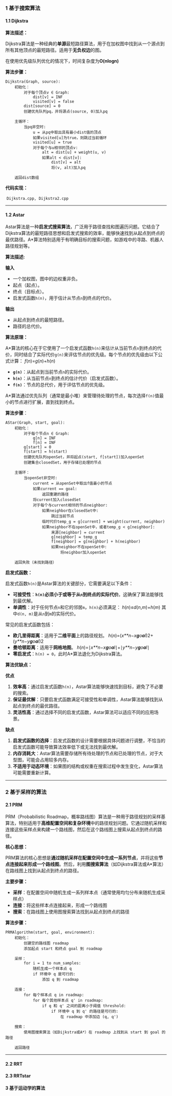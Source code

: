 ### 1 基于搜索算法

#### 1.1 Dijkstra

**算法描述：**

​	Dijkstra算法是一种经典的**单源**最短路径算法，用于在加权图中找到从一个源点到所有其他顶点的最短路径。适用于**无负权边**的图。

​	在使用优先级队列优化的情况下，时间复杂度为**O(nlogn)**

**算法步骤：**

```
Dijkstra(Graph, source):
    初始化：
        对于每个顶点v ∈ Graph:
            dist[v] = INF
            visited[v] = false
        dist[source] = 0
        创建优先队列pq，并将源点(source, 0)加入pq

    主循环：
        当pq非空时:
            u = 从pq中取出具有最小dist值的顶点
            如果visited[u]为true，则跳过当前循环
            visited[u] = true
            对于每个与u相邻的顶点v:
                alt = dist[u] + weight(u, v)
                如果alt < dist[v]:
                    dist[v] = alt
                    将(v, alt)加入pq

    返回dist数组
```

**代码实现：**

​	`Dijkstra.cpp, Dijkstra2.cpp`

---

#### 1.2 Astar

Astar算法是一种**启发式搜索算法**，广泛用于路径查找和图遍历问题。它结合了Dijkstra算法的最短路径思想和启发式搜索的效率，能够快速找到从起点到终点的最优路径。A*算法特别适用于有明确目标的搜索问题，如游戏中的寻路、机器人路径规划等。

**算法描述:**

**输入**

- 一个加权图，图中的边权重非负。
- 起点（起点）。
- 终点（目标点）。
- 启发式函数`h(n)`，用于估计从节点`n`到终点的代价。

**输出**

- 从起点到终点的最短路径。
- 路径的总代价。

**算法原理：**

A*算法的核心在于它使用了一个启发式函数`h(n)`来估计从当前节点`n`到终点的代价，同时结合了实际代价`g(n)`来评估节点的优先级。每个节点的优先级由以下公式计算： *f*(*n*)=*g*(*n*)+*h*(*n*)

- **`g(n)`**：从起点到当前节点`n`的实际代价。
- **`h(n)`**：从当前节点`n`到终点的估计代价（启发式函数）。
- **`f(n)`**：节点的总代价，用于评估节点的优先级。

A*算法通过优先队列（通常是最小堆）来管理待处理的节点，每次选择`f(n)`值最小的节点进行扩展，直到找到终点。

**算法步骤**：

```plaintext
AStar(Graph, start, goal):
    初始化：
        对于每个节点n ∈ Graph:
            g[n] = INF
            f[n] = INF
        g[start] = 0
        f[start] = h(start)
        创建优先队列openSet，并将起点(start, f[start])加入openSet
        创建集合closedSet，用于存储已处理的节点

    主循环：
        当openSet非空时:
            current = 从openSet中取出f值最小的节点
            如果current == goal:
                返回重建的路径
            将current加入closedSet
            对于每个与current相邻的节点neighbor:
                如果neighbor在closedSet中:
                    跳过当前节点
                临时代价temp_g = g[current] + weight(current, neighbor)
                如果neighbor不在openSet中，或者temp_g < g[neighbor]:
                    来源[neighbor] = current
                    g[neighbor] = temp_g
                    f[neighbor] = g[neighbor] + h(neighbor)
                    如果neighbor不在openSet中:
                        将neighbor加入openSet

    返回失败（未找到路径）
```

**启发式函数：**

启发式函数`h(n)`是Astar算法的关键部分，它需要满足以下条件：

- **可接受性**：**`h(n)`必须小于或等于从`n`到终点的实际代价**。这确保了算法能够找到最优解。
- **单调性**：对于任何节点`n`和它的邻居`m`，`h(n)`必须满足： *h*(*n*)≤*d*(*n*,*m*)+*h*(*m*) 其中`d(n, m)`是从`n`到`m`的实际代价。

常见的启发式函数包括：

- **欧几里得距离**：适用于**二维平面**上的路径规划。 *h*(*n*)=(*x**n*−*x**g**o**a**l*)2+(*y**n*−*y**g**o**a**l*)2
- **曼哈顿距离**：适用于**网格地图**。 *h*(*n*)=∣*x**n*−*x**g**o**a**l*∣+∣*y**n*−*y**g**o**a**l*∣
- **零启发式**：`h(n) = 0`，此时A*算法退化为Dijkstra算法。

**算法优缺点：**

**优点**

1. **效率高**：通过启发式函数`h(n)`，Astar算法能够快速找到目标，避免了不必要的搜索。
2. **保证最优解**：只要启发式函数满足可接受性和单调性，Astar算法能够找到从起点到终点的最优路径。
3. **灵活性高**：通过选择不同的启发式函数，Astar算法可以适应不同的应用场景。

**缺点**

1. **启发式函数的选择**：启发式函数的设计需要根据具体问题进行调整，不恰当的启发式函数可能导致算法效率低下或无法找到最优解。
2. **内存消耗大**：Astar算法需要存储所有待处理的节点和已处理的节点，对于大型图，可能会占用较多内存。
3. **不适用于动态环境**：如果图的结构或权重在搜索过程中发生变化，Astar算法可能需要重新计算。

---

### 2 基于采样的算法

#### 2.1 PRM

PRM（Probabilistic Roadmap，概率路线图）算法是一种用于路径规划的采样基算法，特别适用于**高维配置空间和复杂环境**中的路径规划问题。它通过随机采样和连接这些采样点来构建一个路线图，然后在这个路线图上搜索从起点到终点的路径。

**核心思想：**

PRM算法的核心思想是**通过随机采样在配置空间中生成一系列节点**，并将这些**节点连接起来形成一个路线图**。然后，利用**图搜索算法**（如Dijkstra算法或A*算法）在路线图上找到从起点到终点的路径。

**主要步骤：**

* **采样**：在配置空间中随机生成一系列样本点（通常使用均匀分布来随机生成采样点）
* **连接**：将这些样本点连接起来，形成一个路线图
* **搜索**：在路线图上使用图搜索算法找到从起点到终点的路径

**算法步骤：**

```
PRMAlgorithm(start, goal, environment):
    初始化：
        创建空的路线图 roadmap
        添加起点 start 和终点 goal 到 roadmap

    采样：
        for i = 1 to num_samples:
            随机生成一个样本点 q
            if 环境中 q 是可行的:
                添加 q 到 roadmap

    连接：
        for 每个样本点 q in roadmap:
            for 每个其他样本点 q' in roadmap:
                if q 和 q' 之间的距离小于阈值 threshold:
                    if 环境中 q 到 q' 的路径是可行的:
                        在 roadmap 中添加边 (q, q')

    搜索：
        使用图搜索算法（如Dijkstra或A*）在 roadmap 上找到从 start 到 goal 的路径

    返回路径
```

---

#### 2.2 RRT

#### 2.3 RRTstar

#### 3 基于运动学的算法

